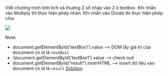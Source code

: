 Viết chương trình tính tích và thương 2 số nhập vào 2 ô textbox. Khi nhấn vào Multiply thì thực hiện phép nhân. Khi nhấn vào Divide thì thực hiện phép chia

<img src="https://image.prntscr.com/image/eb6y0EajQW_LdDgErWmHlA.png">

Note:
- document.getElementById('textBox1').value --> DOM lấy giá trị của document có id là `textBox1`
- !document.getElementById('textBox1').value --> check null
- document.getElementById("result").innerHTML --> insert dữ liệu vào document có id là `result`
[Solution](https://github.com/huytm/Javascript/blob/master/Solution/solution8)
